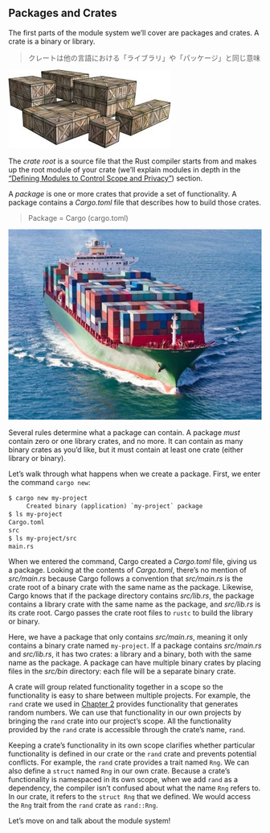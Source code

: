 ## Packages and Crates

The first parts of the module system we’ll cover are packages and crates.
A crate is a binary or library. 

> クレートは他の言語における「ライブラリ」や「パッケージ」と同じ意味

![](note/img/crates.jpg)

The *crate root* is a source file that the Rust
compiler starts from and makes up the root module of your crate (we’ll explain
modules in depth in the [“Defining Modules to Control Scope and
Privacy”][modules]<!-- ignore -->) section.

A *package* is one or more crates that provide a set of functionality.
A package contains a *Cargo.toml* file that describes how to build those crates.

> Package = Cargo (cargo.toml)

![](note/img/cargo.jpg)

Several rules determine what a package can contain.
A package *must* contain zero or one library crates, and no more.
It can contain as many binary crates as you’d like,
but it must contain at least one crate (either library or binary).

Let’s walk through what happens when we create a package. 
First, we enter the command `cargo new`:

```text
$ cargo new my-project
     Created binary (application) `my-project` package
$ ls my-project
Cargo.toml
src
$ ls my-project/src
main.rs
```

When we entered the command, Cargo created a *Cargo.toml* file, giving us a
package.
Looking at the contents of *Cargo.toml*, there’s no mention of *src/main.rs* because Cargo follows a convention that *src/main.rs* is the
crate root of a binary crate with the same name as the package.
Likewise, Cargo knows that if the package directory contains *src/lib.rs*, the package contains a library crate with the same name as the package, and *src/lib.rs* is its crate root.
Cargo passes the crate root files to `rustc` to build the library or binary.

Here, we have a package that only contains *src/main.rs*, meaning it only
contains a binary crate named `my-project`. If a package contains *src/main.rs*
and *src/lib.rs*, it has two crates: a library and a binary, both with the same
name as the package. A package can have multiple binary crates by placing files
in the *src/bin* directory: each file will be a separate binary crate.

A crate will group related functionality together in a scope so the
functionality is easy to share between multiple projects. For example, the
`rand` crate we used in [Chapter 2][rand]<!-- ignore --> provides functionality
that generates random numbers. We can use that functionality in our own
projects by bringing the `rand` crate into our project’s scope. All the
functionality provided by the `rand` crate is accessible through the crate’s
name, `rand`.

Keeping a crate’s functionality in its own scope clarifies whether particular
functionality is defined in our crate or the `rand` crate and prevents
potential conflicts. For example, the `rand` crate provides a trait named
`Rng`. We can also define a `struct` named `Rng` in our own crate. Because a
crate’s functionality is namespaced in its own scope, when we add `rand` as a
dependency, the compiler isn’t confused about what the name `Rng` refers to. In
our crate, it refers to the `struct Rng` that we defined. We would access the
`Rng` trait from the `rand` crate as `rand::Rng`.

Let’s move on and talk about the module system!

[modules]: ch07-02-defining-modules-to-control-scope-and-privacy.html
[rand]: ch02-00-guessing-game-tutorial.html#generating-a-random-number
